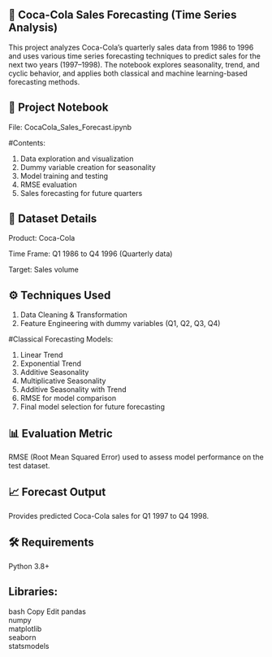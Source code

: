 ## 🥤 Coca-Cola Sales Forecasting (Time Series Analysis)
This project analyzes Coca-Cola’s quarterly sales data from 1986 to 1996 and uses various time series forecasting techniques to predict sales for the next two years (1997–1998). The notebook explores seasonality, trend, and cyclic behavior, and applies both classical and machine learning-based forecasting methods.

## 📘 Project Notebook
File: CocaCola_Sales_Forecast.ipynb

#Contents:

1. Data exploration and visualization
2. Dummy variable creation for seasonality
3. Model training and testing
4. RMSE evaluation
5. Sales forecasting for future quarters

## 🧾 Dataset Details
Product: Coca-Cola

Time Frame: Q1 1986 to Q4 1996 (Quarterly data)

Target: Sales volume

## ⚙️ Techniques Used
1. Data Cleaning & Transformation
2. Feature Engineering with dummy variables (Q1, Q2, Q3, Q4)

#Classical Forecasting Models:
1. Linear Trend
2. Exponential Trend
3. Additive Seasonality
4. Multiplicative Seasonality
5. Additive Seasonality with Trend
6. RMSE for model comparison
7. Final model selection for future forecasting

## 📊 Evaluation Metric
RMSE (Root Mean Squared Error) used to assess model performance on the test dataset.

## 📈 Forecast Output
Provides predicted Coca-Cola sales for Q1 1997 to Q4 1998.

## 🛠️ Requirements
Python 3.8+

## Libraries:

bash
Copy
Edit
pandas  
numpy  
matplotlib  
seaborn  
statsmodels  
